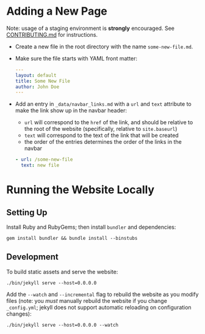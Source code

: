 # Adding a New Page

Note: usage of a staging environment is **strongly** encouraged. See [CONTRIBUTING.md](CONTRIBUTING.md) for instructions.

* Create a new file in the root directory with the name `some-new-file.md`.
* Make sure the file starts with YAML front matter:

  ```yaml
  ---
  layout: default
  title: Some New File
  author: John Doe
  ---
  ```
* Add an entry in `_data/navbar_links.md` with a `url` and `text`
  attribute to make the link show up in the navbar header:
  * `url` will correspond to the `href` of the link, and should be relative to
    the root of the website (specifically, relative to `site.baseurl`)
  * `text` will correspond to the text of the link that will be created
  * the order of the entries determines the order of the links in the navbar

  ```yaml
  - url: /some-new-file
    text: new file
  ```

# Running the Website Locally

## Setting Up

Install Ruby and RubyGems; then install `bundler` and dependencies:
~~~
gem install bundler && bundle install --binstubs
~~~

## Development

To build static assets and serve the website:
~~~
./bin/jekyll serve --host=0.0.0.0
~~~

Add the `--watch` and `--incremental` flag to rebuild the website as you modify files (note: you *must* manually rebuild the website if you change `_config.yml`; jekyll does not support automatic reloading on configuration changes):
~~~
./bin/jekyll serve --host=0.0.0.0 --watch
~~~
